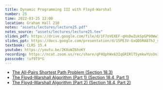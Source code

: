 ```yaml
---
title: Dynamic Programming III with Floyd-Warshal
number: 25
time: 2022-03-25 12:00
location: Graham Hall 210
notes: "assets/lectures/lecture25.pdf"
notes_source: "assets/lectures/lecture25.tex"
slides_pdf: https://drive.google.com/file/d/1F7oVEXEF-qHsDwZukSpGP90Ww7WaENBQ/view?usp=sharing
slides_ppt: https://docs.google.com/presentation/d/15PE3V-GxQD5RA87hJ_szERwhWw_rSzuxnkKglHnkgRc/edit?usp=sharing
textbook: CLRS 15.4
youtube: https://youtu.be/2K8uWZ6hoKY
recording: https://ncat.zoom.us/rec/share/qP4QphWx63IqGRIRlT5ymkwYUsOnIkAOue3dwZRvhujo-iGI7P0ybsTcWuGgC_XN.KbbcaPaIA8YU04BO
passcode: !uf9T9*G
---
```



- [The All-Pairs Shortest Path Problem (Section 18.3)](https://www.youtube.com/watch?v=TENbWZPz3Ho&list=PLXFMmlk03Dt5EMI2s2WQBsLsZl7A5HEK6&index=62)
- [The Floyd-Warshall Algorithm (Part 1) (Section 18.4, Part 1)](https://www.youtube.com/watch?v=ogcvCr02gqM&list=PLXFMmlk03Dt5EMI2s2WQBsLsZl7A5HEK6&index=63)
- [The Floyd-Warshall Algorithm (Part 2) (Section 18.4, Part 2)](https://www.youtube.com/watch?v=3cBHwPjDZxg&list=PLXFMmlk03Dt5EMI2s2WQBsLsZl7A5HEK6&index=64)
